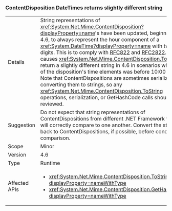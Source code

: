 ### ContentDisposition DateTimes returns slightly different string

|   |   |
|---|---|
|Details|String representations of <xref:System.Net.Mime.ContentDisposition?displayProperty=name>'s have been updated, beginning in 4.6, to always represent the hour component of a <xref:System.DateTime?displayProperty=name> with two digits. This is to comply with [RFC822](https://www.ietf.org/rfc/rfc0822.txt) and [RFC2822](https://www.ietf.org/rfc/rfc2822.txt). This causes <xref:System.Net.Mime.ContentDisposition.ToString> to return a slightly different string in 4.6 in scenarios where one of the disposition's time elements was before 10:00 AM. Note that ContentDispositions are sometimes serialized via converting them to strings, so any <xref:System.Net.Mime.ContentDisposition.ToString> operations, serialization, or GetHashCode calls should be reviewed.|
|Suggestion|Do not expect that string representations of ContentDispositions from different .NET Framework versions will correctly compare to one another. Convert the strings back to ContentDispositions, if possible, before conducting a comparison.|
|Scope|Minor|
|Version|4.6|
|Type|Runtime|
|Affected APIs|<ul><li><xref:System.Net.Mime.ContentDisposition.ToString?displayProperty=nameWithType></li><li><xref:System.Net.Mime.ContentDisposition.GetHashCode?displayProperty=nameWithType></li></ul>|

